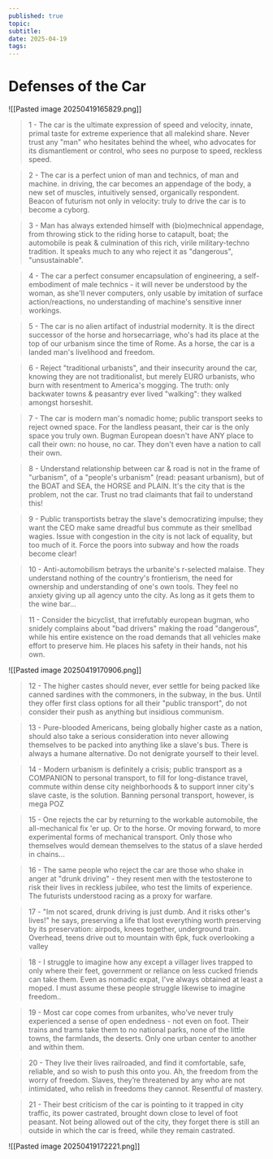 ```yaml
---
published: true
topic: 
subtitle: 
date: 2025-04-19
tags: 
---
```

# Defenses of the Car

![[Pasted image 20250419165829.png]]

> 1 - The car is the ultimate expression of speed and velocity, innate, primal taste for extreme experience that all malekind share. Never trust any "man" who hesitates behind the wheel, who advocates for its dismantlement or control, who sees no purpose to speed, reckless speed.

> 2 - The car is a perfect union of man and technics, of man and machine. in driving, the car becomes an appendage of the body, a new set of muscles, intuitively sensed, organically respondent. Beacon of futurism not only in velocity: truly to drive the car is to become a cyborg.

> 3 - Man has always extended himself with (bio)mechnical appendage, from throwing stick to the riding horse to catapult, boat; the automobile is peak & culmination of this rich, virile military-techno tradition. It speaks much to any who reject it as "dangerous", "unsustainable".

> 4 - The car a perfect consumer encapsulation of engineering, a self-embodiment of male technics - it will never be understood by the woman, as she'll never computers, only usable by imitation of surface action/reactions, no understanding of machine's sensitive inner workings.

> 5 - The car is no alien artifact of industrial modernity. It is the direct successor of the horse and horsecarriage, who's had its place at the top of our urbanism since the time of Rome. As a horse, the car is a landed man's livelihood and freedom.

> 6 - Reject "traditional urbanists", and their insecurity around the car, knowing they are not traditionalist, but merely EURO urbanists, who burn with resentment to America's mogging. The truth: only backwater towns & peasantry ever lived "walking": they walked amongst horseshit.

> 7 - The car is modern man's nomadic home; public transport seeks to reject owned space. For the landless peasant, their car is the only space you truly own. Bugman European doesn't have ANY place to call their own: no house, no car. They don't even have a nation to call their own.

> 8 - Understand relationship between car & road is not in the frame of "urbanism", of a "people's urbanism" (read: peasant urbanism), but of the BOAT and SEA, the HORSE and PLAIN. It's the city that is the problem, not the car. Trust no trad claimants that fail to understand this!

> 9 - Public transportists betray the slave's democratizing impulse; they want the CEO make same dreadful bus commute as their smellbad wagies. Issue with congestion in the city is not lack of equality, but too much of it. Force the poors into subway and how the roads become clear!

> 10 - Anti-automobilism betrays the urbanite's r-selected malaise. They understand nothing of the country's frontierism, the need for ownership and understanding of one's own tools. They feel no anxiety giving up all agency unto the city. As long as it gets them to the wine bar...

> 11 - Consider the bicyclist, that irrefutably european bugman, who snidely complains about "bad drivers" making the road "dangerous", while his entire existence on the road demands that all vehicles make effort to preserve him. He places his safety in their hands, not his own.

![[Pasted image 20250419170906.png]]

> 12 - The higher castes should never, ever settle for being packed like canned sardines with the commoners, in the subway, in the bus. Until they offer first class options for all their "public transport", do not consider their push as anything but insidious communism.

> 13 - Pure-blooded Americans, being globally higher caste as a nation, should also take a serious consideration into never allowing themselves to be packed into anything like a slave's bus. There is always a humane alternative. Do not denigrate yourself to their level.

> 14 - Modern urbanism is definitely a crisis; public transport as a COMPANION to personal transport, to fill for long-distance travel, commute within dense city neighborhoods & to support inner city's slave caste, is the solution. Banning personal transport, however, is mega POZ

> 15 - One rejects the car by returning to the workable automobile, the all-mechanical fix 'er up. Or to the horse. Or moving forward, to more experimental forms of mechanical transport. Only those who themselves would demean themselves to the status of a slave herded in chains...

> 16 - The same people who reject the car are those who shake in anger at "drunk driving" - they resent men with the testosterone to risk their lives in reckless jubilee, who test the limits of experience. The futurists understood racing as a proxy for warfare.

> 17 - "Im not scared, drunk driving is just dumb. And it risks other's lives!" he says, preserving a life that lost everything worth preserving by its preservation: airpods, knees together, underground train. Overhead, teens drive out to mountain with 6pk, fuck overlooking a valley

> 18 - I struggle to imagine how any except a villager lives trapped to only where their feet, government or reliance on less cucked friends can take them. Even as nomadic expat, I've always obtained at least a moped. I must assume these people struggle likewise to imagine freedom..

> 19 - Most car cope comes from urbanites, who’ve never truly experienced a sense of open endedness - not even on foot. Their trains and trams take them to no national parks, none of the little towns, the farmlands, the deserts. Only one urban center to another and within them.

> 20 - They live their lives railroaded, and find it comfortable, safe, reliable, and so wish to push this onto you. Ah, the freedom from the worry of freedom. Slaves, they’re threatened by any who are not intimidated, who relish in freedoms they cannot. Resentful of mastery.

> 21 - Their best criticism of the car is pointing to it trapped in city traffic, its power castrated, brought down close to level of foot peasant. Not being allowed out of the city, they forget there is still an outside in which the car is freed, while they remain castrated.

![[Pasted image 20250419172221.png]]